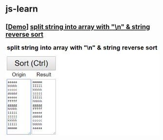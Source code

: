 # js-learn
## [[Demo](https://codepen.io/titangene/pen/aWgybx)] [split string into array with "\n" & string reverse sort](https://github.com/titangene/js-learn/blob/master/other/string_reverse_sort.html)
![](./image/string_reverse_sort.png)